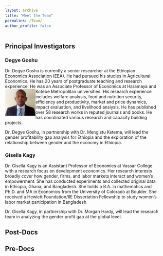 ```yaml
---
layout: archive
title: "Meet the Team"
permalink: /Team/
author_profile: false
---
```

## Principal Investigators

### Degye Goshu 
Dr. Degye Goshu is currently a senior researcher at the Ethiopian Economics Association (EEA). He had pursued his studies in Agricultural Economics. He has 20 years of postgraduate teaching and research experience. He was an Associate Professor of Economics at 
Haramaya and Kotebe Metropolitan universities. <img style="float: left;" src="../images/Degye.png">  His research experience includes welfare analysis, food and nutrition security, efficiency and productivity, market and price dynamics, impact evaluation, and livelihood analysis. He has published over 58 research works in reputed journals and books. He has coordinated various research and capacity building projects.      

Dr. Degye Goshu, in partnership with Dr. Mengistu Ketema, will lead the gender profitability gap analysis for Ethiopia and the exploration of 
the relationship between gender and the economy in Ethiopia.

### Gisella Kagy

Dr. Gisella Kagy is an Assistant Professor of Economics at Vassar College with a research focus on development economics. Her research interests broadly cover how gender, firms, and labor markets interact and women’s empowerment. She has conducted experiments and collected original data in Ethiopia, Ghana, and Bangladesh. She holds a B.A. in mathematics and Ph.D. and MA in Economics from the University of Colorado at Boulder. She received a Hewlett Foundation/IIE Dissertation Fellowship to study women’s labor market participation in Bangladesh. 

Dr. Gisella Kagy, in partnership with Dr. Morgan Hardy, will lead the research team in analyzing the gender profit gap at the global level.

## Post-Docs


## Pre-Docs
